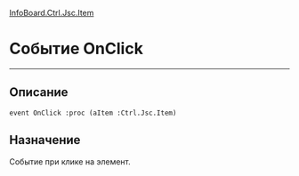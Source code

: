 ﻿---
Link: InfoBoard.Ctrl.Jsc.Item.@OnClick
---

<!---  Навигация
[Имя проекта](#) :
-->
[InfoBoard.Ctrl.Jsc.Item](Default)

# Событие OnClick
---

## Описание

    event OnClick :proc (aItem :Ctrl.Jsc.Item)

<!--
## Аргументы{#Args}

### Аргумент1

Описание аргумента 1
-->

## Назначение

Cобытие при клике на элемент.

<!--
## Пример

    OnClick...
-->

